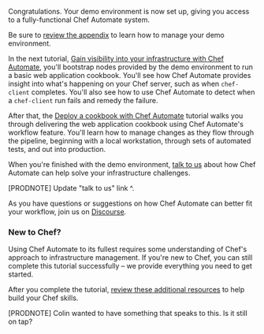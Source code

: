 Congratulations. Your demo environment is now set up, giving you access to a fully-functional Chef Automate system.

Be sure to [review the appendix](/automate/install/managing-your-aws-instances) to learn how to manage your demo environment.

In the next tutorial, [Gain visibility into your infrastructure with Chef Automate](/automate/visibility/), you'll bootstrap nodes provided by the demo environment to run a basic web application cookbook. You'll see how Chef Automate provides insight into what's happening on your Chef server, such as when `chef-client` completes. You'll also see how to use Chef Automate to detect when a `chef-client` run fails and remedy the failure.

After that, the [Deploy a cookbook with Chef Automate](/automate/deploy-cookbook/) tutorial walks you through delivering the web application cookbook using Chef Automate's workflow feature. You'll learn how to manage changes as they flow through the pipeline, beginning with a local workstation, through sets of automated tests, and out into production.

When you're finished with the demo environment, [talk to us](http://lolw.ut) about how Chef Automate can help solve your infrastructure challenges.

[PRODNOTE] Update "talk to us" link ^.

As you have questions or suggestions on how Chef Automate can better fit your workflow, join us on [Discourse](https://discourse.chef.io/c/delivery).

### New to Chef?

Using Chef Automate to its fullest requires some understanding of Chef's approach to infrastructure management. If you're new to Chef, you can still complete this tutorial successfully &ndash; we provide everything you need to get started.

After you complete the tutorial, [review these additional resources](http://lolw.ut) to help build your Chef skills.

[PRODNOTE] Colin wanted to have something that speaks to this. Is it still on tap?
